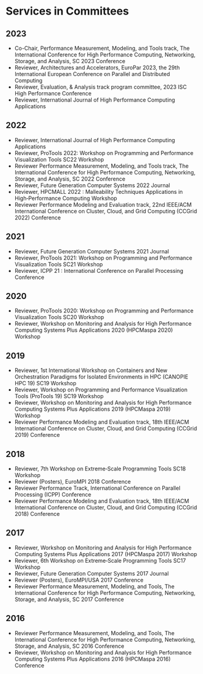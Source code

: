 # Services in Committees

## 2023

- Co-Chair, Performance Measurement, Modeling, and Tools track, The International Conference for High Performance Computing, Networking, Storage, and Analysis, SC 2023 Conference
- Reviewer, Architectures and Accelerators, EuroPar 2023, the 29th International European Conference on Parallel  and Distributed Computing
- Reviewer, Evaluation, & Analysis track program committee, 2023 ISC High Performance Conference
- Reviewer, International Journal of High Performance Computing Applications

## 2022

- Reviewer, International Journal of High Performance Computing Applications
- Reviewer, ProTools 2022: Workshop on Programming and Performance Visualization Tools SC22 Workshop
- Reviewer Performance Measurement, Modeling, and Tools track, The International Conference for High Performance Computing, Networking, Storage, and Analysis, SC 2022 Conference
- Reviewer, Future Generation Computer Systems 2022 Journal
- Reviewer, HPCMALL 2022 : Malleability Techniques Applications in High‑Performance Computing Workshop
- Reviewer Performance Modeling and Evaluation track, 22nd IEEE/ACM International Conference on Cluster, Cloud, and Grid Computing (CCGrid 2022) Conference

## 2021

- Reviewer, Future Generation Computer Systems 2021 Journal
- Reviewer, ProTools 2021: Workshop on Programming and Performance Visualization Tools SC21 Workshop
- Reviewer, ICPP 21 : International Conference on Parallel Processing Conference

## 2020

- Reviewer, ProTools 2020: Workshop on Programming and Performance Visualization Tools SC20 Workshop
- Reviewer, Workshop on Monitoring and Analysis for High Performance Computing Systems Plus Applications 2020 (HPCMaspa 2020) Workshop

## 2019

- Reviewer, 1st International Workshop on Containers and New Orchestration Paradigms for Isolated Environments in HPC (CANOPIE HPC 19) SC19 Workshop
- Reviewer, Workshop on Programming and Performance Visualization Tools (ProTools 19) SC19 Workshop
- Reviewer, Workshop on Monitoring and Analysis for High Performance Computing Systems Plus  Applications 2019 (HPCMaspa 2019) Workshop
- Reviewer Performance Modeling and Evaluation track, 18th IEEE/ACM International Conference on  Cluster, Cloud, and Grid Computing (CCGrid 2019) Conference

## 2018

- Reviewer, 7th Workshop on Extreme‑Scale Programming Tools SC18 Workshop
- Reviewer (Posters), EuroMPI 2018 Conference
- Reviewer Performance Track, International Conference on Parallel Processing (ICPP) Conference
- Reviewer Performance Modeling and Evaluation track, 18th IEEE/ACM International Conference on Cluster, Cloud, and Grid Computing (CCGrid 2018) Conference

## 2017

- Reviewer, Workshop on Monitoring and Analysis for High Performance Computing Systems Plus Applications 2017 (HPCMaspa 2017) Workshop
- Reviewer, 6th Workshop on Extreme‑Scale Programming Tools SC17 Workshop
- Reviewer, Future Generation Computer Systems 2017 Journal
- Reviewer (Posters), EuroMPI/USA 2017 Conference
- Reviewer Performance Measurement, Modeling, and Tools, The International Conference for High Performance Computing, Networking, Storage, and Analysis, SC 2017 Conference

## 2016

- Reviewer Performance Measurement, Modeling, and Tools, The International Conference for High Performance Computing, Networking, Storage, and Analysis, SC 2016 Conference
- Reviewer, Workshop on Monitoring and Analysis for High Performance Computing Systems Plus Applications 2016 (HPCMaspa 2016) Conference
